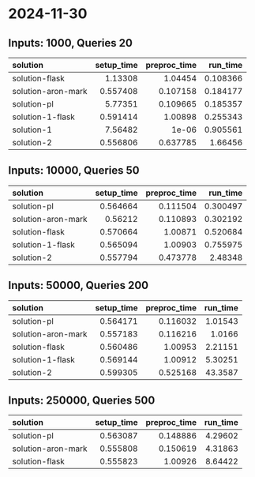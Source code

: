 # 2024-11-30

## Inputs: 1000, Queries 20

| solution           |   setup_time |   preproc_time |   run_time |
|:-------------------|-------------:|---------------:|-----------:|
| solution-flask     |     1.13308  |       1.04454  |   0.108366 |
| solution-aron-mark |     0.557408 |       0.107158 |   0.184177 |
| solution-pl        |     5.77351  |       0.109665 |   0.185357 |
| solution-1-flask   |     0.591414 |       1.00898  |   0.255343 |
| solution-1         |     7.56482  |       1e-06    |   0.905561 |
| solution-2         |     0.556806 |       0.637785 |   1.66456  |

## Inputs: 10000, Queries 50

| solution           |   setup_time |   preproc_time |   run_time |
|:-------------------|-------------:|---------------:|-----------:|
| solution-pl        |     0.564664 |       0.111504 |   0.300497 |
| solution-aron-mark |     0.56212  |       0.110893 |   0.302192 |
| solution-flask     |     0.570664 |       1.00871  |   0.520684 |
| solution-1-flask   |     0.565094 |       1.00903  |   0.755975 |
| solution-2         |     0.557794 |       0.473778 |   2.48348  |

## Inputs: 50000, Queries 200

| solution           |   setup_time |   preproc_time |   run_time |
|:-------------------|-------------:|---------------:|-----------:|
| solution-pl        |     0.564171 |       0.116032 |    1.01543 |
| solution-aron-mark |     0.557183 |       0.116216 |    1.0166  |
| solution-flask     |     0.560486 |       1.00953  |    2.21151 |
| solution-1-flask   |     0.569144 |       1.00912  |    5.30251 |
| solution-2         |     0.599305 |       0.525168 |   43.3587  |

## Inputs: 250000, Queries 500

| solution           |   setup_time |   preproc_time |   run_time |
|:-------------------|-------------:|---------------:|-----------:|
| solution-pl        |     0.563087 |       0.148886 |    4.29602 |
| solution-aron-mark |     0.555808 |       0.150619 |    4.31863 |
| solution-flask     |     0.555823 |       1.00926  |    8.64422 |
